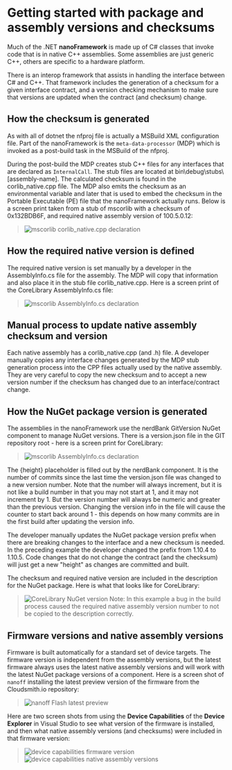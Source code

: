 # Getting started with package and assembly versions and checksums

Much of the .NET **nanoFramework** is made up of C# classes that invoke code that is in native C++ assemblies.  Some assemblies are just generic C++, others are specific to a hardware platform.

There is an interop framework that assists in handling the interface between C# and C++. That framework includes the generation of a checksum for a given interface contract, and a version checking mechanism to make sure that versions are updated when the contract (and checksum) change.

## How the checksum is generated

As with all of dotnet the nfproj file is actually a MSBuild XML configuration file. Part of the nanoFramework is the `meta-data-processor` (MDP) which is invoked as a post-build task in the MSBuild of the nfproj.

During the post-build the MDP creates stub C++ files for any interfaces that are declared as `InternalCall`.  The stub files are located at bin\debug\stubs\\[assembly-name].  The calculated checksum is found in the corlib_native.cpp file. The MDP also emits the checksum as an environmental variable and later that is used to embed the checksum in the Portable Executable (PE) file that the nanoFramework actually runs. Below is a screen print taken from a stub of mscorlib with a checksum of 0x132BDB6F, and required native assembly version of 100.5.0.12:
>![mscorlib corlib_native.cpp declaration](../../images/getting-started-guides/mscorlib-corlib-native_cpp_declaration.png)

## How the required native version is defined

The required native version is set manually by a developer in the AssemblyInfo.cs file for the assembly.  The MDP will copy that information and also place it in the stub file corlib_native.cpp.  Here is a screen print of the CoreLibrary AssemblyInfo.cs file:
>![mscorlib AssemblyInfo.cs declaration](../../images/getting-started-guides/assemblyinfo-cs.png)

## Manual process to update native assembly checksum and version

Each native assembly has a corlib_native.cpp (and .h) file.  A developer manually copies any interface changes generated by the MDP stub generation process into the CPP files actually used by the native assembly.  They are very careful to copy the new checksum and to accept a new version number if the checksum has changed due to an interface/contract change.

## How the NuGet package version is generated

The assemblies in the nanoFramework use the nerdBank GitVersion NuGet component to manage NuGet versions.  There is a version.json file in the GIT repository root - here is a screen print for CoreLibrary:
>![mscorlib AssemblyInfo.cs declaration](../../images/getting-started-guides/mscorlib-version-json.png)

The {height} placeholder is filled out by the nerdBank component.  It is the number of commits since the last time the version.json file was changed to a new version number.  Note that the number will always increment, but it is not like a build number in that you may not start at 1, and it may not increment by 1.  But the version number will always be numeric and greater than the previous version.  Changing the version info in the file will cause the counter to start back around 1 - this depends on how many commits are in the first build after updating the version info.

The developer manually updates the NuGet package version prefix when there are breaking changes to the interface and a new checksum is needed.  In the preceding example the developer changed the prefix from 1.10.4 to 1.10.5.  Code changes that do not change the contract (and the checksum) will just get a new "height" as changes are committed and built.

The checksum and required native version are included in the description for the NuGet package.  Here is what that looks like for CoreLibrary:
>![CoreLibrary NuGet version](../../images/getting-started-guides/core-library-nuget-version.png)
>Note: In this example a bug in the build process caused the required native assembly version number to not be copied to the description correctly.

## Firmware versions and native assembly versions

Firmware is built automatically for a standard set of device targets.  The firmware version is independent from the assembly versions, but the latest firmware always uses the latest native assembly versions and will work with the latest NuGet package versions of a component. Here is a screen shot of `nanoff` installing the latest preview version of the firmware from the Cloudsmith.io repository:

>![nanoff Flash latest preview](../../images/getting-started-guides/nanoff-flash-latest-preview.png)

Here are two screen shots from using the **Device Capabilities** of the **Device Explorer** in Visual Studio to see what version of the firmware is installed, and then what native assembly versions (and checksums) were included in that firmware version:

>![device capabilities firmware version](../../images/getting-started-guides/device-capabilities-firmware-version.png)
>![device capabilities native assembly versions](../../images/getting-started-guides/native-assembly-versions.png)

